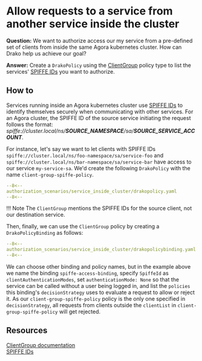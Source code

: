 # Allow requests to a service from another service inside the cluster

**Question:** We want to authorize access our my service from a pre-defined set of clients from inside the same Agora kubernetes cluster. How can Drako help us achieve our goal?

**Answer:** Create a `DrakoPolicy` using the [ClientGroup](../../../crd/DrakoPolicy/#clientgroup) policy type to list the services' [SPIFFE IDs](https://developer.woven-city.toyota/docs/default/component/spire/00_whats_spiffe_spire/) you want to authorize.

## How to

Services running inside an Agora kubernetes cluster use [SPIFFE IDs](https://spiffe.io/docs/latest/spiffe-about/spiffe-concepts/) to identify themselves securely when communicating with other services. For an Agora cluster, the SPIFFE ID of the source service initiating the request follows the format: _spiffe://cluster.local/ns/**SOURCE_NAMESPACE**/sa/**SOURCE_SERVICE_ACCOUNT**_.

For instance, let's say we want to let clients with SPIFFE IDs `spiffe://cluster.local/ns/foo-namespace/sa/service-foo` and `spiffe://cluster.local/ns/bar-namespace/sa/service-bar` have access to our service `my-service-sa`.
We'd create the following `DrakoPolicy` with the name `client-group-spiffe-policy`.

```yaml
--8<--
authorization_scenarios/service_inside_cluster/drakopolicy.yaml
--8<--
```

!!! Note
    The `ClientGroup` mentions the SPIFFE IDs for the source client, not our destination service.

Then, finally, we can use the `ClientGroup` policy by creating a `DrakoPolicyBinding` as follows:


```yaml
--8<--
authorization_scenarios/service_inside_cluster/drakopolicybinding.yaml
--8<--
```

We can choose other binding and policy names, but in the example above we name the binding `spiffe-access-binding`, specify `SpiffeId` as `clientAuthenticationModes`, set `authenticationMode: None` so that the service can be called without a user being logged in, and list the `policies` this binding's `decisionStrategy` uses to
evaluate a request to allow or reject it.
As our `client-group-spiffe-policy` policy is the only one specified in `decisionStrategy`, all requests from clients outside the `clientList` in `client-group-spiffe-policy` will get rejected.

## Resources

[ClientGroup documentation](../../../crd/DrakoPolicy/#clientgroup)  
[SPIFFE IDs](https://developer.woven-city.toyota/docs/default/component/spire/00_whats_spiffe_spire/)
